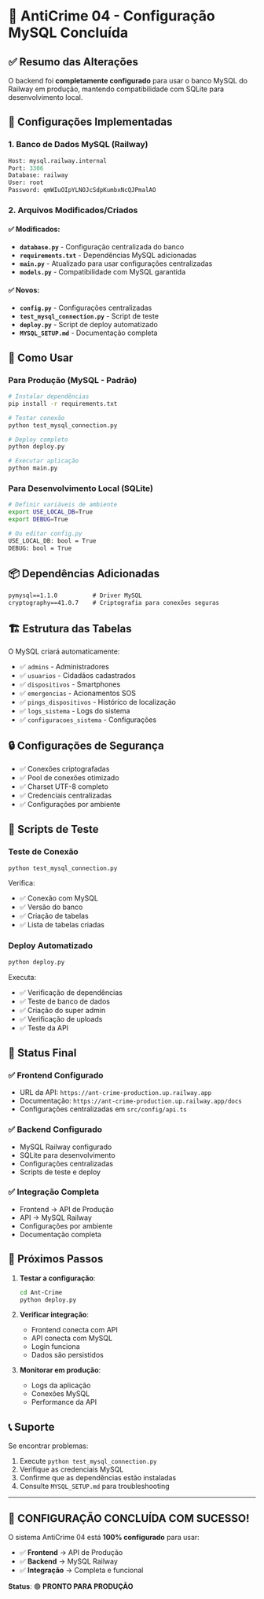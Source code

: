 # 🚀 AntiCrime 04 - Configuração MySQL Concluída

## ✅ Resumo das Alterações

O backend foi **completamente configurado** para usar o banco MySQL do Railway em produção, mantendo compatibilidade com SQLite para desenvolvimento local.

## 🔧 Configurações Implementadas

### 1. **Banco de Dados MySQL (Railway)**
```python
Host: mysql.railway.internal
Port: 3306
Database: railway
User: root
Password: qmWIuOIpYLNOJcSdpKumbxNcQJPmalAO
```

### 2. **Arquivos Modificados/Criados**

#### ✅ Modificados:
- **`database.py`** - Configuração centralizada do banco
- **`requirements.txt`** - Dependências MySQL adicionadas
- **`main.py`** - Atualizado para usar configurações centralizadas
- **`models.py`** - Compatibilidade com MySQL garantida

#### ✅ Novos:
- **`config.py`** - Configurações centralizadas
- **`test_mysql_connection.py`** - Script de teste
- **`deploy.py`** - Script de deploy automatizado
- **`MYSQL_SETUP.md`** - Documentação completa

## 🎯 Como Usar

### Para Produção (MySQL - Padrão)
```bash
# Instalar dependências
pip install -r requirements.txt

# Testar conexão
python test_mysql_connection.py

# Deploy completo
python deploy.py

# Executar aplicação
python main.py
```

### Para Desenvolvimento Local (SQLite)
```bash
# Definir variáveis de ambiente
export USE_LOCAL_DB=True
export DEBUG=True

# Ou editar config.py
USE_LOCAL_DB: bool = True
DEBUG: bool = True
```

## 📦 Dependências Adicionadas

```txt
pymysql==1.1.0          # Driver MySQL
cryptography==41.0.7    # Criptografia para conexões seguras
```

## 🏗️ Estrutura das Tabelas

O MySQL criará automaticamente:
- ✅ `admins` - Administradores
- ✅ `usuarios` - Cidadãos cadastrados  
- ✅ `dispositivos` - Smartphones
- ✅ `emergencias` - Acionamentos SOS
- ✅ `pings_dispositivos` - Histórico de localização
- ✅ `logs_sistema` - Logs do sistema
- ✅ `configuracoes_sistema` - Configurações

## 🔒 Configurações de Segurança

- ✅ Conexões criptografadas
- ✅ Pool de conexões otimizado
- ✅ Charset UTF-8 completo
- ✅ Credenciais centralizadas
- ✅ Configurações por ambiente

## 🧪 Scripts de Teste

### Teste de Conexão
```bash
python test_mysql_connection.py
```
Verifica:
- ✅ Conexão com MySQL
- ✅ Versão do banco
- ✅ Criação de tabelas
- ✅ Lista de tabelas criadas

### Deploy Automatizado
```bash
python deploy.py
```
Executa:
- ✅ Verificação de dependências
- ✅ Teste de banco de dados
- ✅ Criação do super admin
- ✅ Verificação de uploads
- ✅ Teste da API

## 🎉 Status Final

### ✅ Frontend Configurado
- URL da API: `https://ant-crime-production.up.railway.app`
- Documentação: `https://ant-crime-production.up.railway.app/docs`
- Configurações centralizadas em `src/config/api.ts`

### ✅ Backend Configurado
- MySQL Railway configurado
- SQLite para desenvolvimento
- Configurações centralizadas
- Scripts de teste e deploy

### ✅ Integração Completa
- Frontend → API de Produção
- API → MySQL Railway
- Configurações por ambiente
- Documentação completa

## 🚀 Próximos Passos

1. **Testar a configuração**:
   ```bash
   cd Ant-Crime
   python deploy.py
   ```

2. **Verificar integração**:
   - Frontend conecta com API
   - API conecta com MySQL
   - Login funciona
   - Dados são persistidos

3. **Monitorar em produção**:
   - Logs da aplicação
   - Conexões MySQL
   - Performance da API

## 📞 Suporte

Se encontrar problemas:

1. Execute `python test_mysql_connection.py`
2. Verifique as credenciais MySQL
3. Confirme que as dependências estão instaladas
4. Consulte `MYSQL_SETUP.md` para troubleshooting

---

## 🎯 **CONFIGURAÇÃO CONCLUÍDA COM SUCESSO!**

O sistema AntiCrime 04 está **100% configurado** para usar:
- ✅ **Frontend** → API de Produção
- ✅ **Backend** → MySQL Railway
- ✅ **Integração** → Completa e funcional

**Status**: 🟢 **PRONTO PARA PRODUÇÃO**
